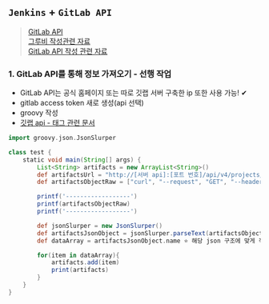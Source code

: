 ## `Jenkins` + `GitLab API` 
> [GitLab API](https://docs.gitlab.com/ee/api/) <br>
> [그루비 작성관련 자료](https://medium.com/@rijoalvi/jenkins-dynamic-parameters-using-extended-choice-parameter-plugin-and-groovy-1a6ffc41063f) <br>
> [GitLab API 작성 관련 자료](https://www.jacobbaek.com/860)
### 1. GitLab API를 통해 정보 가져오기 - 선행 작업
  - GitLab API는 공식 홈페이지 또는 따로 깃랩 서버 구축한 ip 또한 사용 가능! ✔
  - gitlab access token 새로 생성(api 선택)
  - groovy 작성
- [깃랩 api - 태그 관련 문서](https://docs.gitlab.com/ee/api/tags.html)
```groovy
import groovy.json.JsonSlurper

class test {
    static void main(String[] args) {
        List<String> artifacts = new ArrayList<String>()
        def artifactsUrl = "http://[서버 api]:[포트 번호]/api/v4/projects/31/repository/tags" 
        def artifactsObjectRaw = ["curl", "--request", "GET", "--header", "PRIVATE-TOKEN: 1234", "${artifactsUrl}"].execute().text

        printf('------------------')
        printf(artifactsObjectRaw)
        printf('------------------')

        def jsonSlurper = new JsonSlurper()
        def artifactsJsonObject = jsonSlurper.parseText(artifactsObjectRaw)
        def dataArray = artifactsJsonObject.name ⭐ 해당 json 구조에 맞게 작성 ex. name.age.[키워드] 

        for(item in dataArray){
            artifacts.add(item)
            print(artifacts)
        }
    }
}
```
